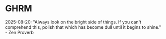# GHRM

2025-08-20: "Always look on the bright side of things. If you can't comprehend this, polish that which has become dull until it begins to shine." - Zen Proverb